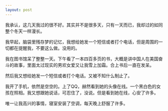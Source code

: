 ```yaml
---
layout: post
---
```

我承认，这几天我过的很不好。其实并不是很多天，只有一天而已，我却过的如同整个冬天一样漫长。

我早起，脑袋里残存梦的记忆，我想给她发一个短信或者打个电话，但是周围的一切都在提醒我，不要这么做。没用的。

我在图书馆呆了整整一天。下午看了一本四百多页的书，大概是讲中国人在美国奋斗的故事，里面太过现实的男欢女爱又让我雪上加霜。合上书后一直在发呆。

然后我又想给她发一个短信或者打个电话。又被不知什么制止了。

我开了手机，依然是空空的。上了QQ，赫然看到她的头像在线。一个黑白色的女孩在照相。我又想跟她说话，可忍住了，没说。但是看到她在线，心安了许多。

唯一让我高兴的事情，寝室安装了空调，每天晚上舒服了许多。